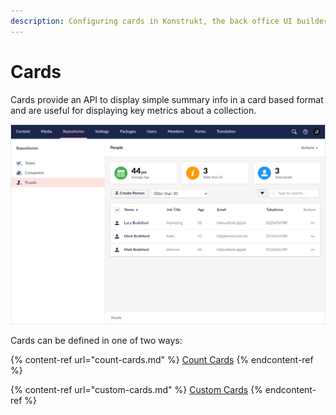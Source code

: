 ```yaml
---
description: Configuring cards in Konstrukt, the back office UI builder for Umbraco.
---
```


# Cards

Cards provide an API to display simple summary info in a card based format and are useful for displaying key metrics about a collection.

![Cards](../images/cards.png)

Cards can be defined in one of two ways:

{% content-ref url="count-cards.md" %}
[Count Cards](count-cards.md)
{% endcontent-ref %}

{% content-ref url="custom-cards.md" %}
[Custom Cards](custom-cards.md)
{% endcontent-ref %}